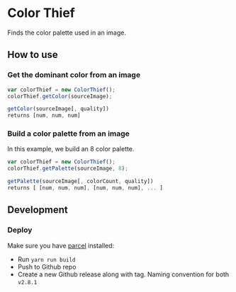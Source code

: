 # Color Thief

Finds the color palette used in an image.

## How to use

### Get the dominant color from an image

```js
var colorThief = new ColorThief();
colorThief.getColor(sourceImage);
```

```js
getColor(sourceImage[, quality])
returns [num, num, num]
```

### Build a color palette from an image

In this example, we build an 8 color palette.

```js
var colorThief = new ColorThief();
colorThief.getPalette(sourceImage, 8);
```

```js
getPalette(sourceImage[, colorCount, quality])
returns [ [num, num, num], [num, num, num], ... ]
```

## Development

### Deploy

Make sure you have [parcel](https://github.com/parcel-bundler/parcel) installed:

- Run `yarn run build`
- Push to Github repo
- Create a new Github release along with tag. Naming convention for both ```v2.8.1```
